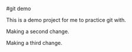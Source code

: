 #git demo

This is a demo project for me to practice git with.

Making a second change.

Making a third change.
